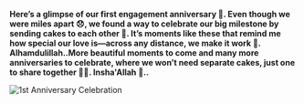 **Here’s a glimpse of our first engagement anniversary 🙈. Even though we were miles apart 😞, we found a way to celebrate our big milestone by sending cakes to each other 🎂. It’s moments like these that remind me how special our love is—across any distance, we make it work 🥹. Alhamdulillah..More beautiful moments to come and many more anniversaries to celebrate, where we won’t need separate cakes, just one to share together 💯💕. Insha'Allah 🙈..**

![1st Anniversary Celebration ](https://github.com/user-attachments/assets/7df72857-59cd-4b96-9269-83997346794c)
